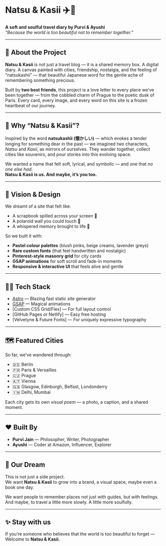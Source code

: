 # Natsu & Kasii ✈️🌸

**A soft and soulful travel diary by Purvi & Ayushi**  
_“Because the world is too beautiful not to remember together.”_

---

## 💫 About the Project

**Natsu & Kasii** is not just a travel blog — it is a shared memory box. A digital diary. A canvas painted with cities, friendship, nostalgia, and the feeling of “natsukashii” — that beautiful Japanese word for the gentle ache of remembering something precious.

Built by **two best friends**, this project is a love letter to every place we’ve been together — from the cobbled charm of Prague to the poetic dusk of Paris. Every card, every image, and every word on this site is a frozen heartbeat of our journey.

---

## 🌸 Why “Natsu & Kasii”?

Inspired by the word **natsukashii (懐かしい)** — which evokes a tender longing for something dear in the past — we imagined two characters, *Natsu* and *Kasii*, as mirrors of ourselves. They wander together, collect cities like souvenirs, and pour stories into this evolving space.

We wanted a name that felt soft, lyrical, and symbolic — and one that *no one else had*.  
**Natsu & Kasii is us. And maybe, it’s you too.**

---

## 🎨 Vision & Design

We dreamt of a site that felt like:
- A scrapbook spilled across your screen 📖
- A polaroid wall you could touch 📸
- A whispered memory brought to life 💭

So we built it with:
- **Pastel colour palettes** (blush pinks, beige creams, lavender greys)
- **Rare custom fonts** (that feel handwritten and nostalgic)
- **Pinterest-style masonry grid** for city cards
- **GSAP animations** for soft scroll and fade-in moments
- **Responsive & interactive UI** that feels alive and gentle

---

## 🧑‍💻 Tech Stack

- [Astro](https://astro.build/) — Blazing fast static site generator
- [GSAP](https://greensock.com/gsap/) — Magical animations
- [Custom CSS Grid/Flex] — For full layout control
- [GitHub Pages or Netlify] — Easy free hosting
- [Velvetyne & Future Fonts] — For uniquely expressive typography

---

## 🗺️ Featured Cities

So far, we’ve wandered through:

- 🇩🇪 Berlin
- 🇫🇷 Paris & Versailles
- 🇨🇿 Prague
- 🇦🇹 Vienna
- 🇬🇧 Glasgow, Edinburgh, Belfast, Londonderry
- 🇮🇳 Delhi, Mumbai

Each city gets its own *visual poem* — a photo, a caption, and a shared moment.

---

## ❤️ Built By

- **Purvi Jain** — Philosopher, Writer, Photographer
- **Ayushi** — Coder at Amazon, Influencer, Explorer

---

## 📌 Our Dream

This is not just a side project.  
We want **Natsu & Kasii** to grow into a brand, a visual space, maybe even a book one day.

We want people to remember places not just with guides, but with feelings.  
And maybe, to travel a little more slowly. A little more soulfully.

---

## ✨ Stay with us

If you’re someone who believes that the world is too beautiful to forget —  
Welcome to **Natsu & Kasii.**

